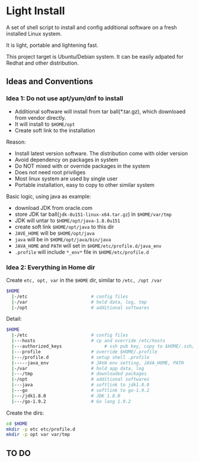 # Light Install
A set of shell script to install and config additional software on a fresh installed Linux system. 

It is light, portable and lightening fast.

This project target is Ubuntu/Debian system. It can be easily adpated for Redhat and other distribution.

## Ideas and Conventions

### Idea 1: Do not use apt/yum/dnf to install
- Additional software will install from tar ball(*.tar.gz), which downloaed from vendor directly.
- It will install to ```$HOME/opt```
- Create soft link to the installation

Reason:
- Install latest version software. The distribution come with older version
- Avoid dependency on packages in system
- Do NOT mixed with or override packages in the system
- Does not need root priviliges
- Most linux system are used by single user
- Portable installation, easy to copy to other similar system

Basic logic, using java as example: 
- download JDK from oracle.com
- store JDK tar ball(```jdk-8u151-linux-x64.tar.gz```) in ```$HOME/var/tmp```
- JDK will untar to ```$HOME/opt/java-1.8.0u151```
- create soft link ```$HOME/opt/java``` to this dir
- ```JAVE_HOME``` will be ```$HOME/opt/java```
- ```java``` will be in ```$HOME/opt/java/bin/java```
- ```JAVA_HOME``` and ```PATH``` will set in ```$HOME/etc/profile.d/java_env```
- ```.profile``` will include ```*_env*``` file in ```$HOME/etc/profile.d```

### Idea 2: Everything in Home dir
Create ```etc, opt, var``` in the ```$HOME``` dir, similar to ```/etc, /opt /var```
```bash
$HOME
  |-/etc                        # config files
  |-/var                        # hold data, log, tmp
  |-/opt                        # additional softwares
```

Detail:
```bash
$HOME
  |-/etc                        # config files
  |---hosts                     # cp and override /etc/hosts
  |---authorized_keys                # ssh pub key, copy to $HOME/.ssh/authorized_keys
  |---profile                   # override $HOME/.profile
  |---/profile.d                # setup shell .profile
  |-----java_env                # JAVA env setting, JAVA_HOME, PATH
  |-/var                        # hold app data, log
  |---/tmp                      # downloaded packages
  |-/opt                        # additional softwares
  |---java                      # softlink to jdk1.8.0
  |---go                        # softlink to go-1.9.2
  |---/jdk1.8.0                 # JDK 1.8.0
  |---/go-1.9.2                 # Go lang 1.9.2
```

Create the dirs:
```bash
cd $HOME
mkdir -p etc etc/profile.d
mkdir -p opt var var/tmp
```

## TO DO

